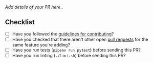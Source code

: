 _Add details of your PR here.._

## Checklist
- [ ] Have you followed the [guidelines for contributing](https://github.com/javatarz/github-contribution-leaderboard/blob/master/contributing.md)?
- [ ] Have you checked that there aren't other open [pull requests](https://github.com/javatarz/github-contribution-leaderboard/pulls) for the same feature you're adding?
- [ ] Have you run tests (`pipenv run pytest`) before sending this PR?
- [ ] Have you run linting (`./lint.sh`) before sending this PR?
